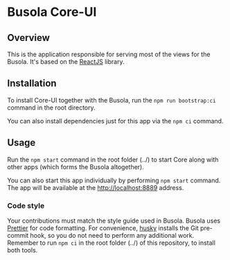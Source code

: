 # Busola Core-UI

## Overview

This is the application responsible for serving most of the views for the Busola. It's based on the [ReactJS](https://reactjs.org/) library.

## Installation

To install Core-UI together with the Busola, run the `npm run bootstrap:ci` command in the root directory.

You can also install dependencies just for this app via the `npm ci` command.

## Usage

Run the `npm start` command in the root folder (../) to start Core along with other apps (which forms the Busola altogether).

You can also start this app individually by performing `npm start` command. The app will be available at the [http://localhost:8889](http://localhost:8889) address.

### Code style

Your contributions must match the style guide used in Busola. Busola uses [Prettier](https://prettier.io) for code formatting. For convenience, [husky](https://github.com/typicode/husky) installs the Git pre-commit hook, so you do not need to perform any additional work. Remember to run `npm ci` in the root folder (../) of this repository, to install both tools.
